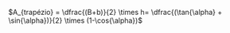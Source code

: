 $A_{trapézio} =  \dfrac{(B+b)}{2} \times h=  \dfrac{(\tan{\alpha} + \sin{\alpha})}{2} \times (1-\cos{\alpha})$